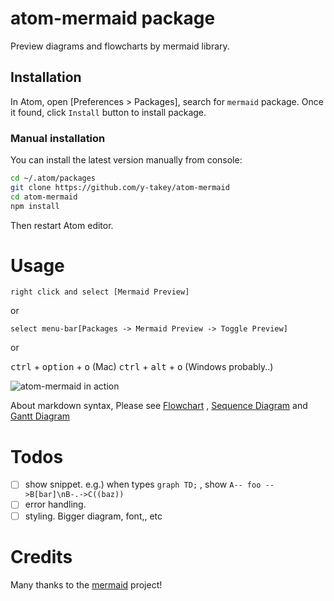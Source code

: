 # atom-mermaid package

Preview diagrams and flowcharts by mermaid library.

## Installation

In Atom, open [Preferences > Packages], search for `mermaid` package. Once it found, click `Install` button to install package.

### Manual installation

You can install the latest version manually from console:

```bash
cd ~/.atom/packages
git clone https://github.com/y-takey/atom-mermaid
cd atom-mermaid
npm install
```

Then restart Atom editor.

# Usage

`right click and select [Mermaid Preview]`

or

`select menu-bar[Packages -> Mermaid Preview -> Toggle Preview]`

or

<kbd>ctrl</kbd> + <kbd>option</kbd> + <kbd>o</kbd> (Mac)
<kbd>ctrl</kbd> + <kbd>alt</kbd> + <kbd>o</kbd> (Windows probably..)

![atom-mermaid in action](https://github.com/y-takey/atom-mermaid/blob/master/atom-mermaid-example.gif)

About markdown syntax, Please see [Flowchart](http://knsv.github.io/mermaid/flowchart.html) , [Sequence Diagram](http://knsv.github.io/mermaid/sequenceDiagram.html) and [Gantt Diagram](http://knsv.github.io/mermaid/gantt.html)

# Todos

* [ ] show snippet.  e.g.) when types `graph TD;` , show `A-- foo -->B[bar]\nB-.->C((baz)) `
* [ ] error handling.
* [ ] styling. Bigger diagram, font,, etc

# Credits
Many thanks to the [mermaid](https://github.com/knsv/mermaid)  project!
